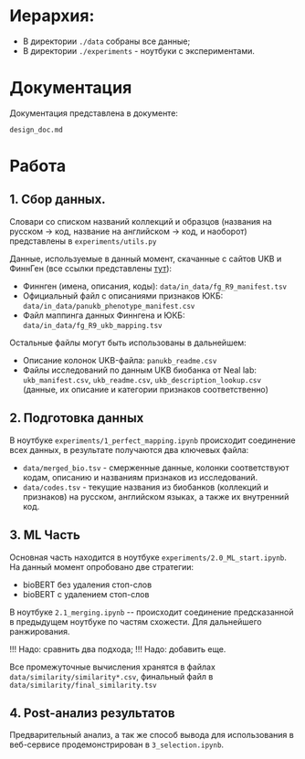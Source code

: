

# Иерархия:

* В директории `./data` собраны все данные;
* В директории `./experiments` - ноутбуки с экспериментами.


# Документация

Документация представлена в документе:

`design_doc.md`


# Работа


## 1. Сбор данных.

Словари со списком названий коллекций и образцов (названия на русском -> код, название на английском -> код, и наоборот) представлены в `experiments/utils.py`

Данные, используемые в данный момент, скачанные с сайтов UKB и ФиннГен (все ссылки представлены [тут](https://docs.google.com/document/d/1EuJOx2iu7zVLVzkMqsKDPozVCgrZC16H6VQHH6hOCOs/edit?usp=sharing)):
* Финнген (имена, описания, коды): `data/in_data/fg_R9_manifest.tsv`
* Официальный файл с описаниями признаков ЮКБ: `data/in_data/panukb_phenotype_manifest.csv`
* Файл маппинга данных Финнгена и ЮКБ: `data/in_data/fg_R9_ukb_mapping.tsv`

Остальные файлы могут быть использованы в дальнейшем:
* Описание колонок UKB-файла: `panukb_readme.csv`
* Файлы исследований по данным UKB биобанка от Neal lab: `ukb_manifest.csv`, `ukb_readme.csv`, `ukb_description_lookup.csv` (данные, их описание и категории признаков соответственно)

## 2. Подготовка данных

В ноутбуке `experiments/1_perfect_mapping.ipynb` происходит соединение всех данных, в результате получаются два ключевых файла:

* `data/merged_bio.tsv` - смерженные данные, колонки соответствуют кодам, описанию и названиям признаков из исследований.
* `data/codes.tsv` - текущие названия из биобанков (коллекций и признаков) на русском, английском языках, а также их внутренний код.


## 3. ML Часть


Основная часть находится в ноутбуке `experiments/2.0_ML_start.ipynb`. На данный момент опробовано две стратегии:
* bioBERT без удаления стоп-слов
* bioBERT с удалением стоп-слов

В ноутбуке `2.1_merging.ipynb` -- происходит соединение предсказанной в предыдущем ноутбуке по частям схожести. Для дальнейшего ранжирования.

!!! Надо: сравнить два подхода;
!!! Надо: добавить еще.


Все промежуточные вычисления хранятся в файлах `data/similarity/similarity*.csv`, финальный файл в `data/similarity/final_similarity.tsv`

## 4. Post-анализ результатов

Предварительный анализ, а так же способ вывода для использования в веб-сервисе продемонстрирован в `3_selection.ipynb`.